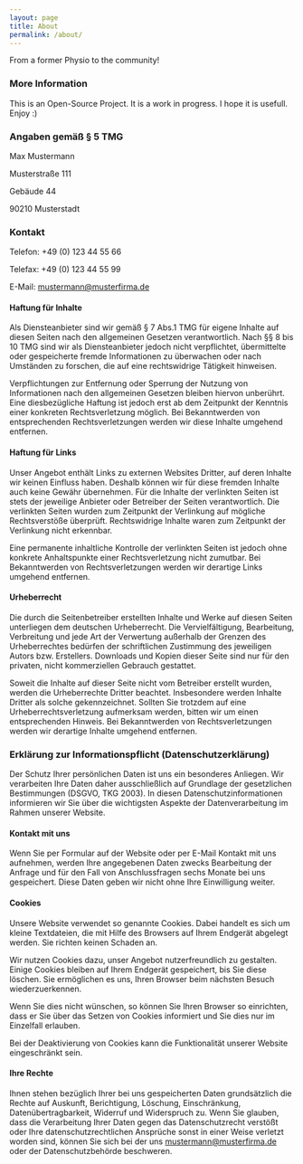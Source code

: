 ```yaml
---
layout: page
title: About
permalink: /about/
---
```


From a former Physio to the community!

### More Information

This is an Open-Source Project. It is a work in progress. I hope it is usefull. Enjoy :)

### Angaben gem&auml;&szlig; &sect; 5 TMG

Max Mustermann

Musterstra&szlig;e 111

Geb&auml;ude 44

90210 Musterstadt

### Kontakt

Telefon: +49 (0) 123 44 55 66

Telefax: +49 (0) 123 44 55 99

E-Mail: [mustermann@musterfirma.de](mailto:mustermann@musterfirma.de)

#### Haftung f&uuml;r Inhalte

Als Diensteanbieter sind wir gem&auml;&szlig; &sect; 7 Abs.1 TMG
f&uuml;r eigene Inhalte auf diesen Seiten nach den allgemeinen Gesetzen verantwortlich. Nach &sect;&sect; 8 bis 10
TMG sind wir als Diensteanbieter jedoch nicht verpflichtet, &uuml;bermittelte oder gespeicherte fremde
Informationen zu &uuml;berwachen oder nach Umst&auml;nden zu forschen, die auf eine rechtswidrige
T&auml;tigkeit hinweisen.

Verpflichtungen zur Entfernung oder Sperrung der Nutzung von Informationen
nach den allgemeinen Gesetzen bleiben hiervon unber&uuml;hrt. Eine diesbez&uuml;gliche Haftung ist jedoch erst
ab dem Zeitpunkt der Kenntnis einer konkreten Rechtsverletzung m&ouml;glich. Bei Bekanntwerden von
entsprechenden Rechtsverletzungen werden wir diese Inhalte umgehend entfernen.

#### Haftung f&uuml;r Links

Unser Angebot enth&auml;lt Links zu externen Websites Dritter, auf deren Inhalte wir keinen
Einfluss haben. Deshalb k&ouml;nnen wir f&uuml;r diese fremden Inhalte auch keine Gew&auml;hr
&uuml;bernehmen. F&uuml;r die Inhalte der verlinkten Seiten ist stets der jeweilige Anbieter oder Betreiber der
Seiten verantwortlich. Die verlinkten Seiten wurden zum Zeitpunkt der Verlinkung auf m&ouml;gliche
Rechtsverst&ouml;&szlig;e &uuml;berpr&uuml;ft. Rechtswidrige Inhalte waren zum Zeitpunkt der Verlinkung nicht
erkennbar.

Eine permanente inhaltliche Kontrolle der verlinkten Seiten ist jedoch ohne konkrete
Anhaltspunkte einer Rechtsverletzung nicht zumutbar. Bei Bekanntwerden von Rechtsverletzungen werden wir
derartige Links umgehend entfernen.

#### Urheberrecht

Die durch die Seitenbetreiber erstellten
Inhalte und Werke auf diesen Seiten unterliegen dem deutschen Urheberrecht. Die Vervielf&auml;ltigung,
Bearbeitung, Verbreitung und jede Art der Verwertung au&szlig;erhalb der Grenzen des Urheberrechtes
bed&uuml;rfen der schriftlichen Zustimmung des jeweiligen Autors bzw. Erstellers. Downloads und Kopien dieser
Seite sind nur f&uuml;r den privaten, nicht kommerziellen Gebrauch gestattet.

Soweit die Inhalte auf dieser
Seite nicht vom Betreiber erstellt wurden, werden die Urheberrechte Dritter beachtet. Insbesondere werden Inhalte Dritter als solche gekennzeichnet. Sollten Sie trotzdem auf eine
Urheberrechtsverletzung aufmerksam werden, bitten wir um einen entsprechenden Hinweis. Bei
Bekanntwerden von Rechtsverletzungen werden wir derartige Inhalte umgehend entfernen.

### Erklärung zur Informationspflicht (Datenschutzerklärung)

Der Schutz Ihrer persönlichen Daten ist uns ein besonderes Anliegen. Wir verarbeiten Ihre Daten daher ausschließlich auf Grundlage der gesetzlichen Bestimmungen (DSGVO, TKG 2003). In diesen Datenschutzinformationen informieren wir Sie über die wichtigsten Aspekte der Datenverarbeitung im Rahmen unserer Website. 

#### Kontakt mit uns

Wenn Sie per Formular auf der Website oder per E-Mail Kontakt mit uns aufnehmen, werden Ihre angegebenen Daten zwecks Bearbeitung der Anfrage und für den Fall von Anschlussfragen sechs Monate bei uns gespeichert. Diese Daten geben wir nicht ohne Ihre Einwilligung weiter. 

#### Cookies

Unsere Website verwendet so genannte Cookies. Dabei handelt es sich um kleine Textdateien, die mit Hilfe des Browsers auf Ihrem Endgerät abgelegt werden. Sie richten keinen Schaden an.

Wir nutzen Cookies dazu, unser Angebot nutzerfreundlich zu gestalten. Einige Cookies bleiben auf Ihrem Endgerät gespeichert, bis Sie diese löschen. Sie ermöglichen es uns, Ihren Browser beim nächsten Besuch wiederzuerkennen.

Wenn Sie dies nicht wünschen, so können Sie Ihren Browser so einrichten, dass er Sie über das Setzen von Cookies informiert und Sie dies nur im Einzelfall erlauben.

Bei der Deaktivierung von Cookies kann die Funktionalität unserer Website eingeschränkt sein.

#### Ihre Rechte

Ihnen stehen bezüglich Ihrer bei uns gespeicherten Daten grundsätzlich die Rechte auf Auskunft, Berichtigung, Löschung, Einschränkung, Datenübertragbarkeit, Widerruf und Widerspruch zu. Wenn Sie glauben, dass die Verarbeitung Ihrer Daten gegen das Datenschutzrecht verstößt oder Ihre datenschutzrechtlichen Ansprüche sonst in einer Weise verletzt worden sind, können Sie sich bei der uns [mustermann@musterfirma.de](mailto:mustermann@musterfirma.de) oder der Datenschutzbehörde beschweren.
